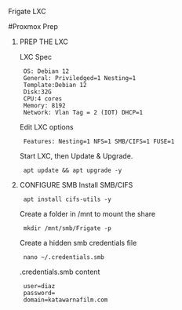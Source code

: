 Frigate LXC

#Proxmox Prep
1. PREP THE LXC

	LXC Spec

		OS: Debian 12
		General: Priviledged=1 Nesting=1
		Template:Debian 12
		Disk:32G
		CPU:4 cores
		Memory: 8192
		Network: Vlan Tag = 2 (IOT) DHCP=1
		
	Edit LXC options

		Features: Nesting=1 NFS=1 SMB/CIFS=1 FUSE=1
		

	Start LXC, then Update & Upgrade.

		apt update && apt upgrade -y


2. CONFIGURE SMB
   	Install SMB/CIFS

		apt install cifs-utils -y


   	Create a folder in /mnt to mount the share

		mkdir /mnt/smb/Frigate -p


   	Create a hidden smb credentials file

		nano ~/.credentials.smb
	
   	.credentials.smb content

		user=diaz
		password= 
		domain=katawarnafilm.com
